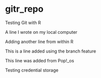 # gitr_repo
Testing Git with R

A line I wrote on my local computer

Adding another line from within R

This is a line added using the branch feature

This line was added from Pop!_os

Testing credential storage

